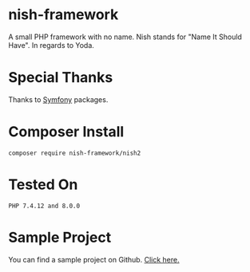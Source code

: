 # nish-framework
A small PHP framework with no name. Nish stands for "Name It Should Have". In regards to Yoda.

# Special Thanks

Thanks to [Symfony](https://symfony.com/) packages.

# Composer Install

```
composer require nish-framework/nish2
```

# Tested On

```
PHP 7.4.12 and 8.0.0
```

# Sample Project

You can find a sample project on Github. [Click here.](https://github.com/Nish-Framework/nish2-sample)